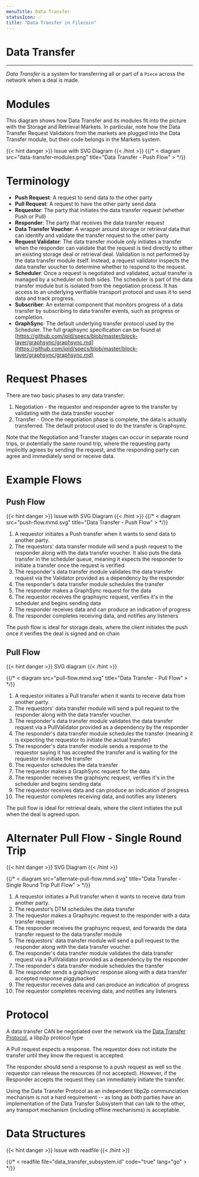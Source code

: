 ```yaml
---
menuTitle: Data Transfer
statusIcon: ✅
title: "Data Transfer in Filecoin"
---
```


# Data Transfer
---

_Data Transfer_ is a system for transferring all or part of a `Piece` across the network when a deal is made.

# Modules

This diagram shows how Data Transfer and its modules fit into the picture with the Storage and Retrieval Markets.
In particular, note how the Data Transfer Request Validators from the markets are plugged into the Data Transfer module,
but their code belongs in the Markets system.

{{< hint danger >}}
Issue with SVG Diagram
{{< /hint >}}
{{/* < diagram src="data-transfer-modules.png" title="Data Transfer - Push Flow" > */}}


# Terminology

- **Push Request**: A request to send data to the other party
- **Pull Request**: A request to have the other party send data
- **Requestor**: The party that initiates the data transfer request (whether Push or Pull)
- **Responder**: The party that receives the data transfer request
- **Data Transfer Voucher**: A wrapper around storage or retrieval data that can identify and validate the transfer request to the other party
- **Request Validator**: The data transfer module only initiates a transfer when the responder can validate that the request is tied directly to either an existing storage deal or retrieval deal. Validation is not performed by the data transfer module itself. Instead, a request validator inspects the data transfer voucher to determine whether to respond to the request.
- **Scheduler**:  Once a request is negotiated and validated, actual transfer is managed by a scheduler on both sides. The scheduler is part of the data transfer module but is isolated from the negotiation process. It has access to an underlying verifiable transport protocol and uses it to send data and track progress.
- **Subscriber**: An external component that monitors progress of a data transfer by subscribing to data transfer events, such as progress or completion.
- **GraphSync**: The default underlying transfer protocol used by the Scheduler. The full graphsync specification can be found at [https://github.com/ipld/specs/blob/master/block-layer/graphsync/graphsync.md](https://github.com/ipld/specs/blob/master/block-layer/graphsync/graphsync.md)

# Request Phases

There are two basic phases to any data transfer:

1. Negotiation - the requestor and responder agree to the transfer by validating with the data transfer voucher
2. Transfer - Once the negotiation phase is complete, the data is actually transferred. The default protocol used to do the transfer is Graphsync.

Note that the Negotiation and Transfer stages can occur in separate round trips,
or potentially the same round trip, where the requesting party implicitly agrees by sending the request, and the responding party can agree and immediately send or receive data.

# Example Flows

## Push Flow

{{< hint danger >}}
Issue with SVG Diagram
{{< /hint >}}
{{/* < diagram src="push-flow.mmd.svg" title="Data Transfer - Push Flow" > */}}

1. A requestor initiates a Push transfer when it wants to send data to another party.
2. The requestors' data transfer module will send a push request to the responder along with the data transfer voucher. It also puts the data transfer in the scheduler queue, meaning it expects the responder to initiate a transfer once the request is verified
3. The responder's data transfer module validates the data transfer request via the Validator provided as a dependency by the responder
4. The responder's data transfer module schedules the transfer
5. The responder makes a GraphSync request for the data
6. The requestor receives the graphsync request, verifies it's in the scheduler and begins sending data
7. The responder receives data and can produce an indication of progress
8. The responder completes receiving data, and notifies any listeners

The push flow is ideal for storage deals, where the client initiates the push
once it verifies the deal is signed and on chain

## Pull Flow

{{< hint danger >}}
SVG diagram
{{< /hint >}}

{{/* < diagram src="pull-flow.mmd.svg" title="Data Transfer - Pull Flow" > */}}

1. A requestor initiates a Pull transfer when it wants to receive data from another party.
2. The requestors' data transfer module will send a pull request to the responder along with the data transfer voucher.
3. The responder's data transfer module validates the data transfer request via a PullValidator provided as a dependency by the responder
4. The responder's data transfer module schedules the transfer (meaning it is expecting the requestor to initiate the actual transfer)
5. The responder's data transfer module sends a response to the requestor saying it has accepted the transfer and is waiting for the requestor to initiate the transfer
6. The requestor schedules the data transfer
7. The requestor makes a GraphSync request for the data
8. The responder receives the graphsync request, verifies it's in the scheduler and begins sending data
9. The requestor receives data and can produce an indication of progress
10. The requestor completes receiving data, and notifies any listeners

The pull flow is ideal for retrieval deals, where the client initiates the pull when the deal is agreed upon.

# Alternater Pull Flow - Single Round Trip

{{< hint danger >}}
SVG Diagram
{{< /hint >}}

{{/* < diagram src="alternate-pull-flow.mmd.svg" title="Data Transfer - Single Round Trip Pull Flow" > */}}

1. A requestor initiates a Pull transfer when it wants to receive data from another party.
2. The requestor’s DTM schedules the data transfer
3. The requestor makes a Graphsync request to the responder with a data transfer request
4. The responder receives the graphsync request, and forwards the data transfer request to the data transfer module
5. The requestors' data transfer module will send a pull request to the responder along with the data transfer voucher.
6. The responder's data transfer module validates the data transfer request via a PullValidator provided as a dependency by the responder
7. The responder's data transfer module schedules the transfer
8. The responder sends a graphsync response along with a data transfer accepted response piggybacked
9. The requestor receives data and can produce an indication of progress
10. The requestor completes receiving data, and notifies any listeners

# Protocol

A data transfer CAN be negotiated over the network via the [Data Transfer Protocol](\missing-link), a libp2p protocol type

A Pull request expects a response. The requestor does not initiate the transfer
until they know the request is accepted.

The responder should send a response to a push request as well so the requestor can release the resources (if not accepted). However, if the Responder accepts the request they can immediately initiate the transfer.

Using the Data Transfer Protocol as an independent libp2p communciation mechanism is not a hard requirement -- as long as both parties have an implementation of the Data Transfer Subsystem that can talk to the other, any
transport mechanism (including offline mechanisms) is acceptable.

# Data Structures

{{< hint danger >}}
Issue with readfile
{{< /hint >}}

{{/* < readfile file="data_transfer_subsystem.id" code="true" lang="go" > */}}
